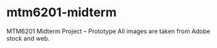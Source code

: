 # mtm6201-midterm
MTM6201 Midterm Project – Prototype
All images are taken from Adobe stock and web.
